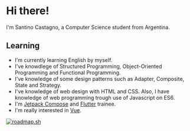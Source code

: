 # Hi there!

I'm Santino Castagno, a Computer Science student from Argentina.

## Learning
  - I'm currently learning English by myself.
  - I've knowdlege of Structured Programming, Object-Oriented Programming and Functional Programming.
  - I've knowledge of some design patterns such as Adapter, Composite, State and Strategy.
  - I've knowledge of web design with HTML and CSS. Also, I have knowledge of web programming trough use of Javascript on ES6. 
  - I'm [Jetpack Compose](https://developer.android.com/jetpack/compose) and [Flutter](https://flutter.dev/) trainee.
  - I'm really interested in [Vue](https://es.vuejs.org/).

[![roadmap.sh](https://roadmap.sh/card/wide/6528703ef43a58c923c1a208?variant=dark)](https://roadmap.sh)
